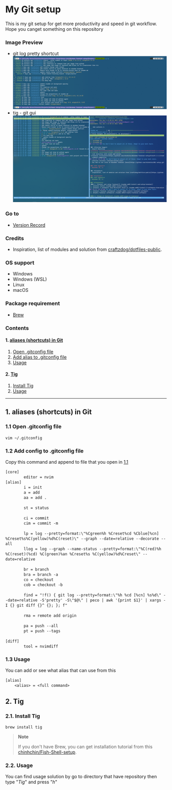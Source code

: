 # **My Git setup**
This is my git setup for get more productivity and speed in git workflow.
Hope you canget something on this repository

### **Image Preview**
- git log pretty shortcut
![g lp](./readme-assets/1.png)
- tig - git gui
![tig](./readme-assets/2.png)

### **Go to**
- [Version Record](./version-record.json)

### **Credits**
- Inspiration, list of modules and solution from [craftzdog/dotfiles-public](https://github.com/craftzdog/dotfiles-public).

### **OS support**
- Windows
- Windows (WSL)
- Linux
- macOS

### **Package requirement**
- [Brew](https://github.com/chinhchin/Brew-setup.git)

### **Contents**
#### **1. [aliases (shortcuts) in Git](./readme.md#1-aliases-shortcuts-in-git)**
1. [Open .gitconfig file](./readme.md#11-open-gitconfig-file)
2. [Add alias to .gitconfig file](./readme.md#12-add-alias-to-gitconfig-file)
3. [Usage](./readme.md#13-usage)

#### **2. [Tig](./readme.md#2-tig)**
1. [Install Tig](./readme.md#21-install-tig)
2. [Usage](./readme.md#22-usage)

---

## **1. aliases (shortcuts) in Git**
### **1.1 Open .gitconfig file**
```
vim ~/.gitconfig
```

### **1.2 Add config to .gitconfig file**
Copy this command and append to file that you open in [1.1](./readme.md#11-open-gitconfig-file)
```
[core]
        editor = nvim
[alias]
        i = init
        a = add
        aa = add .

        st = status

        ci = commit
        cim = commit -m

        lp = log --pretty=format:\"%Cgreen%h %Creset%cd %Cblue[%cn] %Creset%s%C(yellow)%d%C(reset)\" --graph --date=relative --decorate --all
        llog = log --graph --name-status --pretty=format:\"%C(red)%h %C(reset)(%cd) %C(green)%an %Creset%s %C(yellow)%d%Creset\" --date=relative

        br = branch
        bra = branch -a
        co = checkout
        cob = checkout -b

        find = "!f() { git log --pretty=format:\"%h %cd [%cn] %s%d\" --date=relative -S'pretty' -S\"$@\" | peco | awk '{print $1}' | xargs -I {} git diff {}^ {}; }; f"

        rma = remote add origin

        pa = push --all
        pt = push --tags

[diff]
        tool = nvimdiff

```

### **1.3 Usage**
You can add or see what alias that can use from this
```
[alias]
    <alias> = <full command>
```

## **2. Tig**
### **2.1. Install Tig**


```
brew install tig
```

> **Note**
>
> If you don't have Brew, you can get installation tutorial from this [chinhchin/Fish-Shell-setup](https://github.com/chinhchin/Fish-Shell-setup/blob/master/readme.md#14-install-brew).

### **2.2. Usage**

You can find usage solution by go to directory that have repository then type "*Tig*" and press "*h*"
